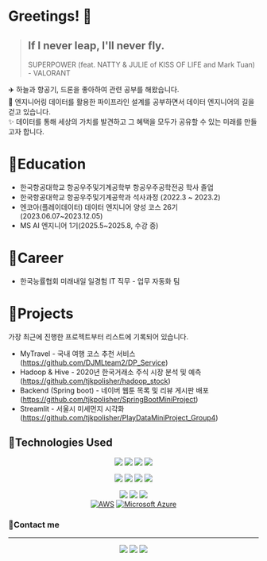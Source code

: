 # Greetings! 👋

> **If I never leap, I'll never fly.**
> ---------------------------
> SUPERPOWER (feat. NATTY & JULIE of KISS OF LIFE and Mark Tuan) - VALORANT

✈️ 하늘과 항공기, 드론을 좋아하여 관련 공부를 해왔습니다.  
🐬 엔지니어링 데이터를 활용한 파이프라인 설계를 공부하면서 데이터 엔지니어의 길을 걷고 있습니다.  
✨ 데이터를 통해 세상의 가치를 발견하고 그 혜택을 모두가 공유할 수 있는 미래를 만들고자 합니다.

# 🦈Education
* 한국항공대학교 항공우주및기계공학부 항공우주공학전공 학사 졸업
* 한국항공대학교 항공우주및기계공학과 석사과정 (2022.3 ~ 2023.2)
* 엔코아(플레이데이터) 데이터 엔지니어 양성 코스 26기(2023.06.07~2023.12.05)
* MS AI 엔지니어 1기(2025.5~2025.8, 수강 중)

# 🪽Career
* 한국능률협회 미래내일 일경험 IT 직무 - 업무 자동화 팀

# 🐳Projects
가장 최근에 진행한 프로젝트부터 리스트에 기록되어 있습니다.

* MyTravel - 국내 여행 코스 추천 서비스 (https://github.com/DJMLteam2/DP_Service)
* Hadoop & Hive - 2020년 한국거래소 주식 시장 분석 및 예측 (https://github.com/tjkpolisher/hadoop_stock)
* Backend (Spring boot) - 네이버 웹툰 목록 및 리뷰 게시판 배포 (https://github.com/tjkpolisher/SpringBootMiniProject)
* Streamlit - 서울시 미세먼지 시각화 (https://github.com/tjkpolisher/PlayDataMiniProject_Group4)

## 🦾Technologies Used

<div align=center>
  <a href="https://www.python.org/" target="_blank"><img src="https://img.shields.io/badge/Python-3776AB?style=for-the-badge&logo=python&logoColor=white"/></a>
  <a href="https://pandas.pydata.org/" target="_blank"><img src="https://img.shields.io/badge/Pandas-150458?style=for-the-badge&logo=pandas&logoColor=white"/></a>
  <a href="https://scikit-learn.org/stable/" target="_blank"><img src="https://img.shields.io/badge/Scikit_learn-F7931E?style=for-the-badge&logo=scikit-learn&logoColor=white"/></a>
  <a href="https://www.tensorflow.org/" target="_blank"><img src="https://img.shields.io/badge/Tensorflow-FF6F00?style=for-the-badge&logo=tensorflow&logoColor=white"/></a>
  <br>
  
  <a href="https://oracle.com/java/" target="_blank"><img src="https://img.shields.io/badge/Java-437291?style=for-the-badge&logo=OpenJDK&logoColor=white"></a>
  <a href="https://spring.io/projects/spring-boot" target="_blank"><img src="https://img.shields.io/badge/Spring Boot-6DB33F?style=for-the-badge&logo=springboot&logoColor=white"/></a>
  <a href="https://fastapi.tiangolo.com/" target="_blank"><img src="https://img.shields.io/badge/FastAPI-009688?style=for-the-badge&logo=FastAPI&logoColor=white"/></a>
  <a href="https://www.mysql.com/" target="_blank"><img src="https://img.shields.io/badge/MySQL-4479A1?style=for-the-badge&logo=mysql&logoColor=white"/></a>
  <br>
  
  <a href="https://ubuntu.com/" target="_blank"><img src="https://img.shields.io/badge/Ubuntu-E95420?style=for-the-badge&logo=ubuntu&logoColor=white"/></a>
  <a href="https://www.docker.com/" target="_blank"><img src="https://img.shields.io/badge/Docker-2496ED?style=for-the-badge&logo=docker&logoColor=white"/></a>
  <a href="https://pypi.org/" target="_blank"><img src="https://img.shields.io/badge/Pypi-3775A9?style=for-the-badge&logo=pypi&logoColor=white"/></a>
  <br>
  [![AWS](https://custom-icon-badges.demolab.com/badge/AWS-%23FF9900.svg?logo=aws&logoColor=white)](#)
  [![Microsoft Azure](https://custom-icon-badges.demolab.com/badge/Microsoft%20Azure-0089D6?logo=msazure&logoColor=white)](#)
</div>


### 📡Contact me
-----------------------------------
<div align=center>
  <a href="https://mail.google.com" target="_blank"><img src="https://img.shields.io/badge/jktak5609@gmail.com-EA4335?style=for-the-badge&logo=Gmail&logoColor=white"/></a>
  <a href="https://tjkpolisher.tistory.com/" target="_blank"><img src="https://img.shields.io/badge/Blog-000000?style=for-the-badge&logo=Tistory&logoColor=white"/></a>
  <a href="https://tjkpolisher.github.io/" target="_blank"><img src="https://img.shields.io/badge/Github_pages-222222?style=for-the-badge&logo=GitHub Pages&logoColor=white"/></a>
</div>
  
  
